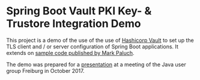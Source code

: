 Spring Boot Vault PKI Key- & Trustore Integration Demo
======================================================

This project is a demo of the use of the use of [Hashicorp Vault](https://www.vaultproject.io/) 
to set up the TLS client and / or server configuration of Spring Boot 
applications. It extends on
[sample code published by Mark Paluch](https://github.com/mp911de/spring-cloud-vault-config-samples/tree/master/spring-cloud-vault/pki).

The demo was prepared for a [presentation](https://www.slideshare.net/HaufeDev/externalized-spring-boot-app-configuration)
at a meeting of the Java user group Freiburg in October 2017. 
